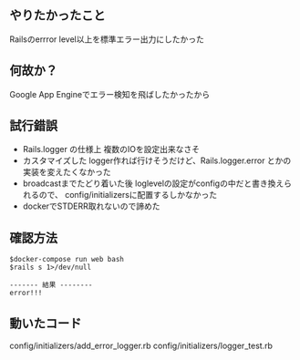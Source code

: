## やりたかったこと

Railsのerrror level以上を標準エラー出力にしたかった

## 何故か？

Google App Engineでエラー検知を飛ばしたかったから

## 試行錯誤

- Rails.logger の仕様上 複数のIOを設定出来なさそ
- カスタマイズした logger作れば行けそうだけど、Rails.logger.error とかの実装を変えたくなかった
- broadcastまでたどり着いた後 loglevelの設定がconfigの中だと書き換えられるので、 config/initializersに配置するしかなかった
- dockerでSTDERR取れないので諦めた

## 確認方法


```
$docker-compose run web bash
$rails s 1>/dev/null

------- 結果 --------
error!!!
```

## 動いたコード

config/initializers/add_error_logger.rb
config/initializers/logger_test.rb

